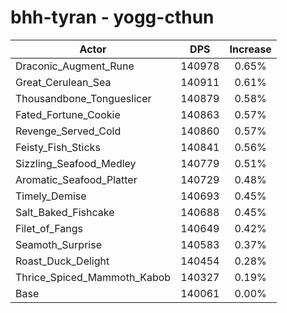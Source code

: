 # bhh-tyran - yogg-cthun
| Actor | DPS | Increase |
|---|:---:|:---:|
|Draconic_Augment_Rune|140978|0.65%|
|Great_Cerulean_Sea|140911|0.61%|
|Thousandbone_Tongueslicer|140879|0.58%|
|Fated_Fortune_Cookie|140863|0.57%|
|Revenge_Served_Cold|140860|0.57%|
|Feisty_Fish_Sticks|140841|0.56%|
|Sizzling_Seafood_Medley|140779|0.51%|
|Aromatic_Seafood_Platter|140729|0.48%|
|Timely_Demise|140693|0.45%|
|Salt_Baked_Fishcake|140688|0.45%|
|Filet_of_Fangs|140649|0.42%|
|Seamoth_Surprise|140583|0.37%|
|Roast_Duck_Delight|140454|0.28%|
|Thrice_Spiced_Mammoth_Kabob|140327|0.19%|
|Base|140061|0.00%|
